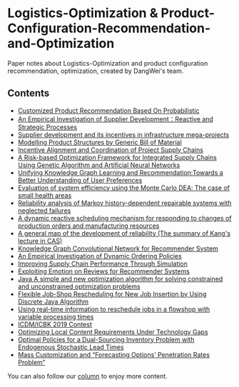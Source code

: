# Logistics-Optimization & Product-Configuration-Recommendation-and-Optimization
Paper notes about Logistics-Optimization and product configuration recommendation, optimization, created by DangWei's team.

## Contents
- [Customized Product Recommendation Based On Probabilistic](https://pridelee.github.io/files/blog/Customized-Product-Recommendation.pdf)
- [An Empirical Investigation of Supplier Development：Reactive and Strategic Processes](https://github.com/PrideLee/Logistics-Optimization-Product-Configuration-Recommendation-and-Optimization/blob/master/An%20Empirical%20Investigation%20of%20Dynamic%20Ordering%20Policies/An%20Empirical%20Investigation%20of%20Dynamic%20Ordering%20Policies.pdf)
- [Supplier development and its incentives in infrastructure mega-projects](https://github.com/PrideLee/Logistics-Optimization-Product-Configuration-Recommendation-and-Optimization/blob/master/Supplier%20development%20and%20its%20incentives%20in%20infrastructure%20mega-projects/%E5%A4%A7%E5%9E%8B%E5%9F%BA%E7%A1%80%E8%AE%BE%E6%96%BD%E9%A1%B9%E7%9B%AE%E4%BE%9B%E5%BA%94%E5%95%86%E5%9F%B9%E8%82%B2%EF%BC%88%E4%BB%A5%E6%B8%AF%E7%8F%A0%E6%BE%B3%E5%A4%A7%E6%A1%A5%E4%B8%BA%E4%BE%8B%EF%BC%89.pdf)
- [Modelling Product Structures by Generic Bill of Material](https://pridelee.github.io/files/blog/Modelling-Product-Structures-by-GBOM.pdf)
- [Incentive Alignment and Coordination of Project Supply Chains](https://github.com/PrideLee/Logistics-Optimization-Product-Configuration-Recommendation-and-Optimization/blob/master/Incentive%20Alignment%20and%20Coordination%20of%20Project%20Supply%20Chains/%E4%BE%9B%E5%BA%94%E9%93%BE%E7%AE%A1%E7%90%86.pdf)
- [A Risk-based Optimization Framework for Integrated Supply Chains Using Genetic Algorithm and Artificial Neural Networks](https://github.com/PrideLee/Logistics-Optimization-Product-Configuration-Recommendation-and-Optimization/blob/master/A%20Risk-based%20Optimization%20Framework%20for%20Integrated%20Supply%20Chains%20Using%20Genetic%20Algorithm%20and%20Artificial%20Neural%20Networks/A%20Risk-based%20Optimization%20Framework%20for%20Integrated%20Supply%20Chains%20Using%20Genetic%20Algorithm%20and%20Artificial%20Neural%20Networks.pdf)
- [Unifying Knowledge Graph Learning and Recommendation:Towards a Better Understanding of User Preferences
](https://github.com/PrideLee/Logistics-Optimization-Product-Configuration-Recommendation-and-Optimization/blob/master/Unifying%20Knowledge%20Graph%20Learning%20and%20Recommendation:Towards%20a%20Better%20Understanding%20of%20User%20Preferences/Unifying%20Knowledge%20Graph%20Learning%20and%20RecommendationTowards%20a%20Better%20Understanding%20of%20User%20Preferences.pdf)
- [Evaluation of system efficiency using the Monte Carlo DEA: The case of small health areas
](https://github.com/PrideLee/Logistics-Optimization-Product-Configuration-Recommendation-and-Optimization/blob/master/Evaluation%20of%20system%20efficiency%20using%20the%20Monte%20Carlo%20DEA/%E8%AE%BA%E6%96%87%E5%88%86%E4%BA%AB-%E5%8C%BB%E7%96%97%E7%B3%BB%E7%BB%9F%E6%95%88%E7%8E%87%E8%AF%84%E4%BB%B7.pdf)
- [Reliability analysis of Markov history-dependent repairable systems with neglected failures](https://github.com/PrideLee/Logistics-Optimization-Product-Configuration-Recommendation-and-Optimization/blob/master/Reliability%20analysis%20of%20Markov%20history-dependent%20repairable%20systems%20with%20neglected%20failures/%E6%96%87%E7%8C%AE%E9%98%85%E8%AF%BB%E6%B1%87%E6%8A%A511.22.ppt)
- [A dynamic reactive scheduling mechanism for responding to changes of production orders and manufacturing resources](https://github.com/PrideLee/Logistics-Optimization-Product-Configuration-Recommendation-and-Optimization/blob/master/A%20dynamic%20reactive%20scheduling%20mechanism%20for%20responding%20to%20changes%20of%20production%20orders%20and%20manufacturing%20resources/%E6%96%87%E7%8C%AE%E9%98%85%E8%AF%BB%E6%B1%87%E6%8A%A58.2.ppt)
- [A general map of the development of reliability (The summary of Kang's lecture in CAS)](https://pridelee.github.io/files/blog/General-map-of-reliability.pdf)
- [Knowledge Graph Convolutional Network for Recommender System](https://pridelee.github.io/files/blog/KGCN-for-RS.pdf)
- [An Empirical Investigation of Dynamic Ordering Policies](https://github.com/PrideLee/Logistics-Optimization-Product-Configuration-Recommendation-and-Optimization/blob/master/An%20Empirical%20Investigation%20of%20Dynamic%20Ordering%20Policies/An%20Empirical%20Investigation%20of%20Dynamic%20Ordering%20Policies.pdf)
- [Improving Supply Chain Performance Through Simulation](https://github.com/PrideLee/Logistics-Optimization-Product-Configuration-Recommendation-and-Optimization/blob/master/Improving%20Supply%20Chain%20Performance%20Through%20Simulation/Improving%20Supply%20Chain%20Performance%20Through%20Simulation.pdf)
- [Exploiting Emotion on Reviews for Recommender Systems](https://github.com/PrideLee/Logistics-Optimization-Product-Configuration-Recommendation-and-Optimization/blob/master/Exploiting%20Emotion%20on%20Reviews%20for%20Recommender%20Systems/Exploiting%20Emotion%20on%20Reviews%20for%20Recommender%20Systems.pdf)
- [Jaya A simple and new optimization algorithm for solving constrained and unconstrained optimization problems](https://github.com/PrideLee/Logistics-Optimization-Product-Configuration-Recommendation-and-Optimization/blob/master/Flexible%20Job-Shop%20Rescheduling%20for%20New%20Job%20Insertion%20by%20Using%20Discrete%20Jaya%20Algorithm/Jaya%20%20A%20simple%20and%20new%20optimization%20algorithm%20for%20solving%20constrained%20and%20unconstrained%20optimization%20problems.pdf)
- [Flexible Job-Shop Rescheduling for New Job Insertion by Using Discrete Jaya Algorithm](https://github.com/PrideLee/Logistics-Optimization-Product-Configuration-Recommendation-and-Optimization/blob/master/Flexible%20Job-Shop%20Rescheduling%20for%20New%20Job%20Insertion%20by%20Using%20Discrete%20Jaya%20Algorithm/Jaya%20%20A%20simple%20and%20new%20optimization%20algorithm%20for%20solving%20constrained%20and%20unconstrained%20optimization%20problems.pdf)
- [Using real-time information to reschedule jobs in a flowshop with variable processing times](https://github.com/PrideLee/Logistics-Optimization-Product-Configuration-Recommendation-and-Optimization/blob/master/Using%20real-time%20information%20to%20reschedule%20jobs%20in%20a%20flowshop%20with%20variable%20processing%20times/Using%20real-time%20information%20to%20reschedule%20jobs%20in%20a%20flowshop%20with%20variable%20processing%20times.pdf)
- [ICDM/ICBK 2019 Contest](https://pridelee.github.io/files/blog/ICDM-ICBK-Contest-2019.pdf)
- [Optimizing Local Content Requirements Under Technology Gaps](https://github.com/PrideLee/Logistics-Optimization-Product-Configuration-Recommendation-and-Optimization/blob/master/Optimizing%20Local%20Content%20Requirements%20Under%20Technology%20Gaps/Optimizing%20Local%20Content%20Requirements%20Under%20Technology%20Gaps.pdf)
- [Optimal Policies for a Dual-Sourcing Inventory Problem with Endogenous Stochastic Lead Times](https://github.com/PrideLee/Logistics-Optimization-Product-Configuration-Recommendation-and-Optimization/blob/master/Optimal%20Policies%20for%20a%20Dual-Sourcing%20Inventory%20Problem%20with%20Endogenous%20Stochastic%20Lead%20Times/Optimal%20Policies%20for%20a%20Dual-Sourcing%20Inventory%20Problem%20with%20Endogenous%20Stochastic%20Lead%20Times.pdf)
- [Mass Customization and “Forecasting Options’ Penetration Rates Problem”](https://github.com/PrideLee/Logistics-Optimization-Product-Configuration-Recommendation-and-Optimization/blob/master/Mass%20Customization%20and%20%E2%80%9CForecasting%20Options%E2%80%99%20Penetration%20Rates%20Problem%E2%80%9D/Mass%20Customization%20and%20%E2%80%9CForecasting%20Options%E2%80%99%20Penetration%20Rates%20Problem%E2%80%9D.pdf)

You can also follow our [column](https://zhuanlan.zhihu.com/c_1175834071345958912) to enjoy more content.

